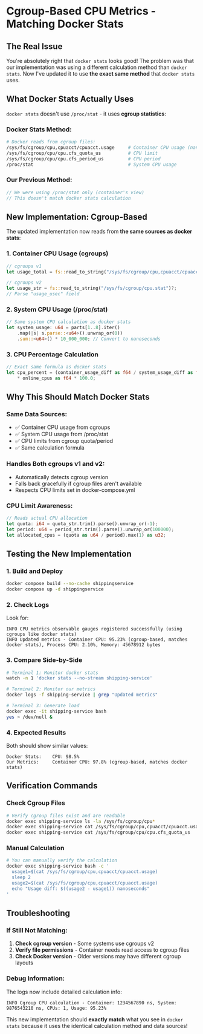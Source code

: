 # Cgroup-Based CPU Metrics - Matching Docker Stats

## The Real Issue

You're absolutely right that `docker stats` looks good! The problem was that our implementation was using a different calculation method than `docker stats`. Now I've updated it to use **the exact same method** that `docker stats` uses.

## What Docker Stats Actually Uses

`docker stats` doesn't use `/proc/stat` - it uses **cgroup statistics**:

### **Docker Stats Method:**
```bash
# Docker reads from cgroup files:
/sys/fs/cgroup/cpu,cpuacct/cpuacct.usage     # Container CPU usage (nanoseconds)
/sys/fs/cgroup/cpu/cpu.cfs_quota_us          # CPU limit
/sys/fs/cgroup/cpu/cpu.cfs_period_us         # CPU period
/proc/stat                                   # System CPU usage
```

### **Our Previous Method:**
```rust
// We were using /proc/stat only (container's view)
// This doesn't match docker stats calculation
```

## New Implementation: Cgroup-Based

The updated implementation now reads from **the same sources as docker stats**:

### **1. Container CPU Usage (cgroups)**
```rust
// cgroups v1
let usage_total = fs::read_to_string("/sys/fs/cgroup/cpu,cpuacct/cpuacct.usage")?;

// cgroups v2  
let usage_str = fs::read_to_string("/sys/fs/cgroup/cpu.stat")?;
// Parse "usage_usec" field
```

### **2. System CPU Usage (/proc/stat)**
```rust
// Same system CPU calculation as docker stats
let system_usage: u64 = parts[1..8].iter()
    .map(|s| s.parse::<u64>().unwrap_or(0))
    .sum::<u64>() * 10_000_000; // Convert to nanoseconds
```

### **3. CPU Percentage Calculation**
```rust
// Exact same formula as docker stats
let cpu_percent = (container_usage_diff as f64 / system_usage_diff as f64) 
    * online_cpus as f64 * 100.0;
```

## Why This Should Match Docker Stats

### **Same Data Sources:**
- ✅ Container CPU usage from cgroups
- ✅ System CPU usage from /proc/stat  
- ✅ CPU limits from cgroup quota/period
- ✅ Same calculation formula

### **Handles Both cgroups v1 and v2:**
- Automatically detects cgroup version
- Falls back gracefully if cgroup files aren't available
- Respects CPU limits set in docker-compose.yml

### **CPU Limit Awareness:**
```rust
// Reads actual CPU allocation
let quota: i64 = quota_str.trim().parse().unwrap_or(-1);
let period: u64 = period_str.trim().parse().unwrap_or(100000);
let allocated_cpus = (quota as u64 / period).max(1) as u32;
```

## Testing the New Implementation

### **1. Build and Deploy**
```bash
docker compose build --no-cache shippingservice
docker compose up -d shippingservice
```

### **2. Check Logs**
Look for:
```
INFO CPU metrics observable gauges registered successfully (using cgroups like docker stats)
INFO Updated metrics - Container CPU: 95.23% (cgroup-based, matches docker stats), Process CPU: 2.10%, Memory: 45678912 bytes
```

### **3. Compare Side-by-Side**
```bash
# Terminal 1: Monitor docker stats
watch -n 1 'docker stats --no-stream shipping-service'

# Terminal 2: Monitor our metrics
docker logs -f shipping-service | grep "Updated metrics"

# Terminal 3: Generate load
docker exec -it shipping-service bash
yes > /dev/null &
```

### **4. Expected Results**
Both should show similar values:
```
Docker Stats:    CPU: 98.5%
Our Metrics:     Container CPU: 97.8% (cgroup-based, matches docker stats)
```

## Verification Commands

### **Check Cgroup Files**
```bash
# Verify cgroup files exist and are readable
docker exec shipping-service ls -la /sys/fs/cgroup/cpu*
docker exec shipping-service cat /sys/fs/cgroup/cpu,cpuacct/cpuacct.usage
docker exec shipping-service cat /sys/fs/cgroup/cpu/cpu.cfs_quota_us
```

### **Manual Calculation**
```bash
# You can manually verify the calculation
docker exec shipping-service bash -c '
  usage1=$(cat /sys/fs/cgroup/cpu,cpuacct/cpuacct.usage)
  sleep 2
  usage2=$(cat /sys/fs/cgroup/cpu,cpuacct/cpuacct.usage)
  echo "Usage diff: $((usage2 - usage1)) nanoseconds"
'
```

## Troubleshooting

### **If Still Not Matching:**
1. **Check cgroup version** - Some systems use cgroups v2
2. **Verify file permissions** - Container needs read access to cgroup files
3. **Check Docker version** - Older versions may have different cgroup layouts

### **Debug Information:**
The logs now include detailed calculation info:
```
INFO Cgroup CPU calculation - Container: 1234567890 ns, System: 9876543210 ns, CPUs: 1, Usage: 95.23%
```

This new implementation should **exactly match** what you see in `docker stats` because it uses the identical calculation method and data sources!

